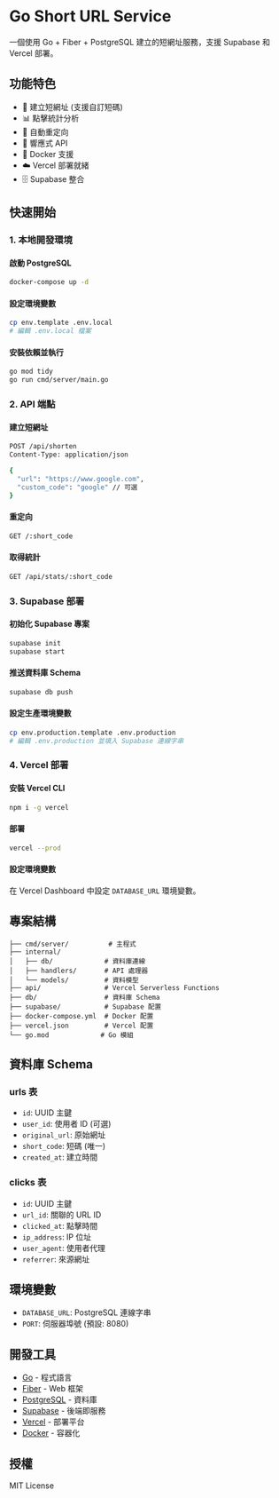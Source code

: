 # Go Short URL Service

一個使用 Go + Fiber + PostgreSQL 建立的短網址服務，支援 Supabase 和 Vercel 部署。

## 功能特色

- 🚀 建立短網址 (支援自訂短碼)
- 📊 點擊統計分析
- 🔄 自動重定向
- 📱 響應式 API
- 🐳 Docker 支援
- ☁️ Vercel 部署就緒
- 🗄️ Supabase 整合

## 快速開始

### 1. 本地開發環境

#### 啟動 PostgreSQL
```bash
docker-compose up -d
```

#### 設定環境變數
```bash
cp env.template .env.local
# 編輯 .env.local 檔案
```

#### 安裝依賴並執行
```bash
go mod tidy
go run cmd/server/main.go
```

### 2. API 端點

#### 建立短網址
```bash
POST /api/shorten
Content-Type: application/json

{
  "url": "https://www.google.com",
  "custom_code": "google" // 可選
}
```

#### 重定向
```bash
GET /:short_code
```

#### 取得統計
```bash
GET /api/stats/:short_code
```

### 3. Supabase 部署

#### 初始化 Supabase 專案
```bash
supabase init
supabase start
```

#### 推送資料庫 Schema
```bash
supabase db push
```

#### 設定生產環境變數
```bash
cp env.production.template .env.production
# 編輯 .env.production 並填入 Supabase 連線字串
```

### 4. Vercel 部署

#### 安裝 Vercel CLI
```bash
npm i -g vercel
```

#### 部署
```bash
vercel --prod
```

#### 設定環境變數
在 Vercel Dashboard 中設定 `DATABASE_URL` 環境變數。

## 專案結構

```
├── cmd/server/          # 主程式
├── internal/
│   ├── db/             # 資料庫連線
│   ├── handlers/       # API 處理器
│   └── models/         # 資料模型
├── api/                # Vercel Serverless Functions
├── db/                 # 資料庫 Schema
├── supabase/           # Supabase 配置
├── docker-compose.yml  # Docker 配置
├── vercel.json         # Vercel 配置
└── go.mod             # Go 模組
```

## 資料庫 Schema

### urls 表
- `id`: UUID 主鍵
- `user_id`: 使用者 ID (可選)
- `original_url`: 原始網址
- `short_code`: 短碼 (唯一)
- `created_at`: 建立時間

### clicks 表
- `id`: UUID 主鍵
- `url_id`: 關聯的 URL ID
- `clicked_at`: 點擊時間
- `ip_address`: IP 位址
- `user_agent`: 使用者代理
- `referrer`: 來源網址

## 環境變數

- `DATABASE_URL`: PostgreSQL 連線字串
- `PORT`: 伺服器埠號 (預設: 8080)

## 開發工具

- [Go](https://golang.org/) - 程式語言
- [Fiber](https://gofiber.io/) - Web 框架
- [PostgreSQL](https://www.postgresql.org/) - 資料庫
- [Supabase](https://supabase.com/) - 後端即服務
- [Vercel](https://vercel.com/) - 部署平台
- [Docker](https://www.docker.com/) - 容器化

## 授權

MIT License
